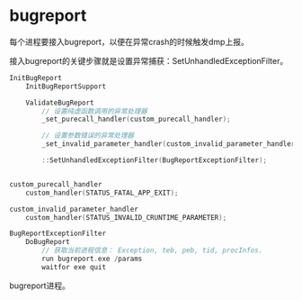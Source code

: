 # bugreport

每个进程要接入bugreport，以便在异常crash的时候触发dmp上报。

接入bugreport的关键步骤就是设置异常捕获：SetUnhandledExceptionFilter。
```c++
InitBugReport
    InitBugReportSupport

    ValidateBugReport
        // 设置纯虚函数调用的异常处理器
        _set_purecall_handler(custom_purecall_handler);

        // 设置参数错误的异常处理器
        _set_invalid_parameter_handler(custom_invalid_parameter_handler);

        ::SetUnhandledExceptionFilter(BugReportExceptionFilter);


custom_purecall_handler
    custom_handler(STATUS_FATAL_APP_EXIT);

custom_invalid_parameter_handler
    custom_handler(STATUS_INVALID_CRUNTIME_PARAMETER);

BugReportExceptionFilter
    DoBugReport
        // 获取当前进程信息： Exception, teb, peb, tid, procInfos.
        run bugreport.exe /params
        waitfor exe quit
```

bugreport进程。
